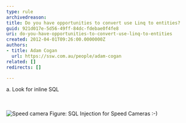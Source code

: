```yaml
---
type: rule
archivedreason: 
title: Do you have opportunities to convert use Linq to entities?
guid: 921d017e-5d56-49ff-84dc-fdebae0f4fe8
uri: do-you-have-opportunities-to-convert-use-linq-to-entities
created: 2012-04-01T09:26:00.0000000Z
authors:
- title: Adam Cogan
  url: https://ssw.com.au/people/adam-cogan
related: []
redirects: []

---
```



<p><span lang="EN-AU">a.<span>&#160;</span></span><span lang="EN-AU">Look
for inline SQL​&#160;</span>​</p>
<br><excerpt class='endintro'></excerpt><br>
<img border="0" class="ms-rteCustom-ImageArea" alt="Speed camera" src="/SoftwareDevelopment/RulestobetterArchitectureandCodeReview/PublishingImages/speed-camera.jpg" />
<span class="ms-rteCustom-FigureNormal">Figure&#58; SQL Injection for Speed Cameras &#58;-)</span>


